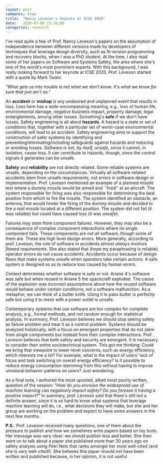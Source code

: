 ```yaml
---
layout: post
comments: true
title:  "Nancy Leveson's keynote at ICSE 2020"
date:   2020-07-06 23:30:00
categories: research
---
```


I've read quite a few of Prof. Nancy Leveson's papers on the assumption of independence between different versions made by developers of techniques that leverage design diversity, such as N-version programming and recovery blocks, when I was a PhD student. At the time, I also read some of her papers on Software and Systems Safety, the area where she's one of the world's most prominent experts. With this background, I was really looking forward to her keynote at ICSE 2020. Prof. Leveson started with a quote by Mark Twain: 

*"What gets us into trouble is not what we don't know. It's what we know for sure that just ain't so."*

An **accident** or **mishap** is any undesired and unplanned event that results in loss. Loss here has a wide-encompassing meaning, e.g., loss of human life, environmental damage, negative business impact, property damage, legal entanglements, among other issues. Something's **safe** if we don't have losses. Safety engineering is all about **hazards**. A hazard is a state or set of conditions that, together with a particular set of worst-case environmental conditions, will lead to an accident. Safety engineering aims to support the construction of safer systems by identifying and preventing/eliminating/including safeguards against hazards and reducing or avoiding losses. *Software is not, by itself, unsafe*, since it cannot, in isolation, cause loss. It can contribute to hazards, though, since the control signals it generates can be unsafe. 

**Safety** and **reliability** are not directly related. Some reliable systems are unsafe, depending on the circumstances. Virtually all software-related accidents stem from unsafe requirements, not errors in software design or implementation. 
Prof. Leveson mentioned an example of a planned missile test where a dummy missile would be aimed and ``fired'' at an aircraft. The system responsible for firing was also responsible for determining the best position from which to fire the missile. The system identified an obstacle, an antenna, that would hinder the firing of the dummy missile and decided to fire a *real missile* located at a different position. The system did not fail (it was *reliable*) but could have caused loss (it was *unsafe*).

Failures may stem from component failures. However, they may also be a consequence of complex component interactions where no single component fails. These components are not all software, though some of them are. These are high level design errors. More generally, according to prof. Leveson, the role of software in accidents *almost always involves flawed requirements*. She also stated that (hope my paraphrasing is reliable) operator errors do not cause accidents. Accidents occur because of design flaws that make systems unsafe when operators take certain actions. A safe system is designed so as to reduce loss caused by human errors. 

*Context* determines whether software is safe or not. Ariane 4's software was safe but when reused in Ariane 5 the spacecraft exploded. The cause of the explosion was incorrect assumptions about how the reused software would behave under certain conditions, not a software malfunction. As a metaphor, we can think of a butter knife. Using it to pass butter is perfectly safe but using it to mess with a power outlet is unsafe. 

Contemporary systems that use software are too complex for complete analysis, e.g., formal methods, and not random enough for statistical analysis. In summary, Prof. Leveson believes we should stop seeing safety as failure problem  and treat it as a control problem. Systems should be analyzed holistically, with a focus on emergent properties that do not stem from single components but instead from their complex interactions. Prof. Leveson believes that both safety and security are emergent. It is necessary to consider their entire sociotechnical system. This got me thinking: Could we bring that viewpoint to lower-level concerns, such as energy efficiency, which interests me a lot? For example, what is the impact of users' lack of focus and task switching on overall energy efficiency? Is it possible to reduce energy consumption stemming from this without having to impose unnatural behavior patterns on users? Just wondering. 

As a final note, I authored the most upvoted, albeit most poorly-written, question of the session: *"How do you envision the widespread use of machine learning can negatively impact safety? Do you foresee it having a positive impact?"* In summary, prof. Leveson said that there's still not a definite answer, since it is so hard to know what systems that leverage machine learning will do, i.e., what decisions they will make, but she and her group are working on the problem and expect to have some answers in the next few months. 


**P.S.**: Prof. Leveson received many questions, one of them about the pressure to publish and how we sometimes write papers based on toy tools. Her message was very clear: we should publish less and better. She then went on to talk about a paper she published more than 30 years ago on safety analysis using Petri Nets that ranks amongst her most well-cited (and she is very well-cited!). She believes this paper should not have been written and published because, in her opinion, it is not useful. 
